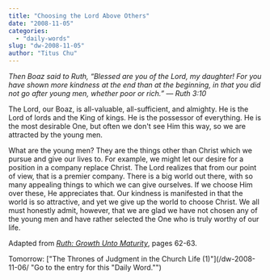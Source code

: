 ```yaml
---
title: "Choosing the Lord Above Others"
date: "2008-11-05"
categories: 
  - "daily-words"
slug: "dw-2008-11-05"
author: "Titus Chu"
---
```


_Then Boaz said to Ruth, “Blessed are you of the Lord, my daughter! For you have shown more kindness at the end than at the beginning, in that you did not go after young men, whether poor or rich.” — Ruth 3:10_

The Lord, our Boaz, is all-valuable, all-sufficient, and almighty. He is the Lord of lords and the King of kings. He is the possessor of everything. He is the most desirable One, but often we don't see Him this way, so we are attracted by the young men.

What are the young men? They are the things other than Christ which we pursue and give our lives to. For example, we might let our desire for a position in a company replace Christ. The Lord realizes that from our point of view, that is a premier company. There is a big world out there, with so many appealing things to which we can give ourselves. If we choose Him over these, He appreciates that. Our kindness is manifested in that the world is so attractive, and yet we give up the world to choose Christ. We all must honestly admit, however, that we are glad we have not chosen any of the young men and have rather selected the One who is truly worthy of our life.

Adapted from _[Ruth: Growth Unto Maturity](/book-ruth "Go to the entry for this book")_, pages 62-63.

Tomorrow: ["The Thrones of Judgment in the Church Life (1)"](/dw-2008-11-06/ "Go to the entry for this "Daily Word."")
